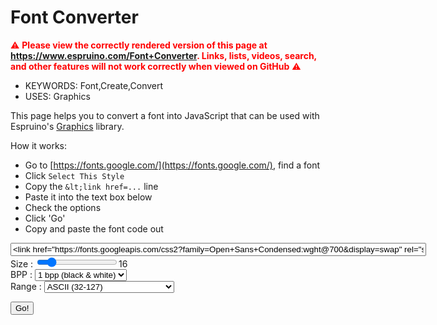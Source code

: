 <!--- Copyright (c) 2020 Gordon Williams, Pur3 Ltd. See the file LICENSE for copying permission. -->
Font Converter
========================

<span style="color:red">:warning: **Please view the correctly rendered version of this page at https://www.espruino.com/Font+Converter. Links, lists, videos, search, and other features will not work correctly when viewed on GitHub** :warning:</span>

* KEYWORDS: Font,Create,Convert
* USES: Graphics

This page helps you to convert a font into JavaScript that can be used
with Espruino's [Graphics](/Graphics) library.

How it works:

* Go to [https://fonts.google.com/](https://fonts.google.com/), find a font
* Click `Select This Style`
* Copy the `&lt;link href=...` line
* Paste it into the text box below
* Check the options
* Click 'Go'
* Copy and paste the font code out

<form>
<input id="fontLink" type="text" value="<link href=&quot;https://fonts.googleapis.com/css2?family=Open+Sans+Condensed:wght@700&display=swap&quot; rel=&quot;stylesheet&quot;>" size="80"></input><br/>
Size : <input type="range" min="4" max="90" value="16" class="slider" id="fontSize"><span id="fontSizeText">16</span><br/>
BPP : <select id="fontBPP">
  <option value="1" selected>1 bpp (black & white)</option>
  <option value="2">2 bpp</option>
  <option value="4">4 bpp</option>
</select><br/>
Range : <select id="fontRange">
  <option value="ASCII" selected>ASCII (32-127)</option>
  <option value="ISO8859-1">ISO8859-1 / ISO Latin (32-255)</option>
  <option value="Numeric">Numeric (46-58)</option>
</select><br/>
</form>
<button id="calculateFont">Go!</button><br/>

<span style="display:none;" id="fontTest" >This is a test of the font</span><br/>
<canvas width="256" height="256" id="fontcanvas" style="display:none"></canvas>
<textarea id="result" style="width:100%;display:none" rows="16"></textarea>
<canvas id="fontPreview" style="display:none;border:1px solid black"></canvas>
<script>
var fontRanges = {
 "ASCII" : {min:32, max:127},
 "ISO8859-1" : {min:32, max:255},
 "Numeric" : {min:46, max:58},
};
var cssNode;

function createFont(fontName, fontHeight, BPP, charMin, charMax) {
  var canvas = document.getElementById("fontcanvas");
  var ctx = canvas.getContext("2d");
  ctx.font = fontHeight+"px "+fontName;

  function drawCh(ch) {
    var xPos = 0;
    ctx.fillStyle = "black";
    ctx.fillRect(xPos,0,fontHeight*2,fontHeight);
    ctx.fillStyle = "white";  
    ctx.fillText(ch, xPos, fontHeight-2);  
    var chWidth = Math.round(ctx.measureText(ch).width);
    var img = { width:0, height:fontHeight, data:[] };
    if (chWidth)
      img = ctx.getImageData(xPos,0,chWidth,fontHeight);
    return img; // data/width/height
  }

  var preview = document.getElementById("fontPreview");
  preview.style.display = "inherit";
  var prevCtx = preview.getContext("2d");
  preview.width = fontHeight*16;
  preview.height = fontHeight*16;
  prevCtx.width = fontHeight*16;
  prevCtx.height = fontHeight*16;
  var prevImg = prevCtx.createImageData(fontHeight,fontHeight);

  var fontData = [];
  var fontWidths = [];
  for (var ch=charMin;ch<=charMax;ch++) {
    var img = drawCh(String.fromCharCode(ch));
    fontWidths.push(img.width);
    var bitData = 0, bitCount = 0;
    prevImg.data.fill(255);
    for (var x=0;x<img.width;x++) {
      var s = "";
      for (var y=0;y<img.height;y++) {
        var idx = (x + y*img.width)*4;
        // shift down to BPP with rounding
        var c = (((img.data[idx]+img.data[idx+1]+img.data[idx+2])/3) + (127>>BPP)) >> (8-BPP);
        if (c>=(1<<BPP)) c = (1<<BPP)-1;
        // debug
        s += " ,/#"[c>>(BPP-2)];
        var n = (x+(y*fontHeight))*4;
        var prevCol = 255 - (c << (8-BPP));
        prevImg.data[n] = prevImg.data[n+1] = prevImg.data[n+2] = prevCol;
        // add bit data
        bitData = (bitData<<BPP) | c;
        bitCount += BPP;
        if (bitCount>=8) {
          fontData.push(bitData);
          bitData = 0;
          bitCount = 0;
        }
      }
      //console.log(s);
    }
    prevCtx.putImageData( prevImg, (ch&15)*fontHeight, (ch>>4)*fontHeight );     
  }
  var result = document.getElementById("result");
  result.style.display = "inherit";
  result.innerHTML = `
var widths = atob("${btoa(String.fromCharCode.apply(null,fontWidths))}");
var font = atob("${btoa(String.fromCharCode.apply(null,fontData))}");
var scale = 2;
g.setFontCustom(font, ${charMin}, widths, ${fontHeight}+(scale<<8)+(${BPP}<<16));
  `.trim();
}

document.getElementById("calculateFont").addEventListener('click',function() {
  fontLink = document.getElementById('fontLink').value.trim();
  if (fontLink.startsWith("http")) {
    console.log("fontLink: Found bare URL");
  } else {
    var m = fontLink.match(/href="([^"]+)"/);
    if (m!==null) {
      console.log("fontLink: Found CSS Link");
      fontLink = m[1];
    } else {
      alert("Malformed Font link");
      return;
    }
  }
  console.log("URL:" + fontLink);  
  var fontName;
  var m = fontLink.match(/family=([\w+]+)/);
  if (m!==null) {
    fontName = m[1].replace(/\+/g," ");
  } else {
    alert("Unable to work out font family from link");
    return;
  }
  console.log("Family:" + fontName);  
  var fontHeight = parseInt(document.getElementById('fontSize').value);
  var fontBPP = parseInt(document.getElementById("fontBPP").value);
  var fontRangeName =  document.getElementById("fontRange").value;
  var fontRange = fontRanges[fontRangeName];
  if (!fontRange) throw new Error("Unknown font range");

  document.getElementById('fontTest').style = `font-family: '${fontName}';font-size: ${fontHeight}px`;


  function callback() {
    createFont(fontName, fontHeight, fontBPP, fontRange.min, fontRange.max);
  }


  if (cssNode && cssNode.href == fontLink) {
    console.log("Font already loaded");
    return callback();
  }
  if (cssNode) cssNode.remove();
  cssNode = document.createElement("link");
  cssNode.rel = "stylesheet";
  cssNode.type = "text/css";
  cssNode.href = fontLink;
  var head = document.getElementsByTagName("head")[0];
  head.appendChild(cssNode);

  console.log("Waiting for font load");
  cssNode.onload = function() {
    setTimeout(function() {
      console.log("Font loaded");
      callback();
    }, 100);
  };

});
document.getElementById('fontSize').addEventListener('change',function() {
  document.getElementById('fontSizeText').innerHTML = document.getElementById('fontSize').value;
});

</script>
